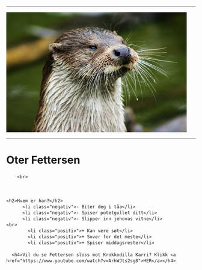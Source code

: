<!DOCTYPE html>
<html lang="en" dir="ltr">
  <head>
    <meta charset="utf-8">
    <title></title>
    <link rel="stylesheet" href="style.css">
  </head>
  <body>
    <hr>
      <img class="bilde" src="oter.jpg" alt="en vanlig selfie" >
    <hr>
    <h1>Oter Fettersen</h1>

        <br>



    <h2>Hvem er han?</h2>
          <li class="negativ">- Biter deg i tåa</li>
          <li class="negativ">- Spiser potetgullet ditt</li>
          <li class="negativ">- Slipper inn jehovas vitne</li>
    <br>
            <li class="positiv">+ Kan være søt</li>
            <li class="positiv">+ Sover for det meste</li>
            <li class="positiv">+ Spiser middagsrester</li>

      <h4>Vil du se Fettersen sloss mot Krokkodilla Karri? Klikk <a href="https://www.youtube.com/watch?v=ArhWJts2sg8">HER</a></h4>

  </body>
</html>
